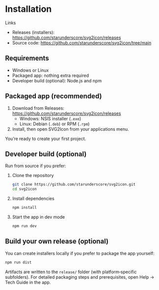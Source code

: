 # Installation

Links
- Releases (installers): https://github.com/starunderscore/svg2icon/releases
- Source code: https://github.com/starunderscore/svg2icon/tree/main

## Requirements
- Windows or Linux
- Packaged app: nothing extra required
- Developer build (optional): Node.js and npm

## Packaged app (recommended)
1. Download from Releases: https://github.com/starunderscore/svg2icon/releases
   - Windows: NSIS installer (`.exe`)
   - Linux: Debian (`.deb`) or RPM (`.rpm`)
2. Install, then open SVG2Icon from your applications menu.

You’re ready to create your first project.

## Developer build (optional)
 Run from source if you prefer:
 1. Clone the repository
    ```bash
    git clone https://github.com/starunderscore/svg2icon.git
    cd svg2icon
    ```
 2. Install dependencies
    ```bash
    npm install
    ```
 3. Start the app in dev mode
    ```bash
    npm run dev
    ```

## Build your own release (optional)
You can create installers locally if you prefer to package the app yourself:

```bash
npm run dist
```

Artifacts are written to the `release/` folder (with platform‑specific subfolders). For detailed packaging steps and prerequisites, open Help → Tech Guide in the app.
